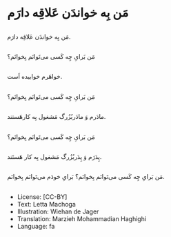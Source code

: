 # مَن بِه خواندَن عَلاقِه دارَم

##
مَن بِه خواندَن عَلاقِه دارَم.

##
مَن بَرایِ چِه کَسی می‌تَوانَم بِخوانَم؟

##
خواهَرم خوابیده اَست.

##
مَن بَرایِ چِه کَسی می‌تَوانَم بِخوانَم؟

##
مادَرم وَ مادَربُزُرگ مَشغول بِه کارهَستند.

##
مَن بَرایِ چِه کَسی می‌تَوانَم بِخوانَم؟

##
پِدَرَم وَ پِدَربُزُرگ مَشغول بِه کار هَستَند.

##
مَن بَرایِ چِه کَسی می‌تَوانَم بِخوانَم؟ بَرایِ خودَم می‌تَوانَم بِخوانَم.

##
* License: [CC-BY]
* Text: Letta Machoga
* Illustration: Wiehan de Jager
* Translation: Marzieh Mohammadian Haghighi
* Language: fa
